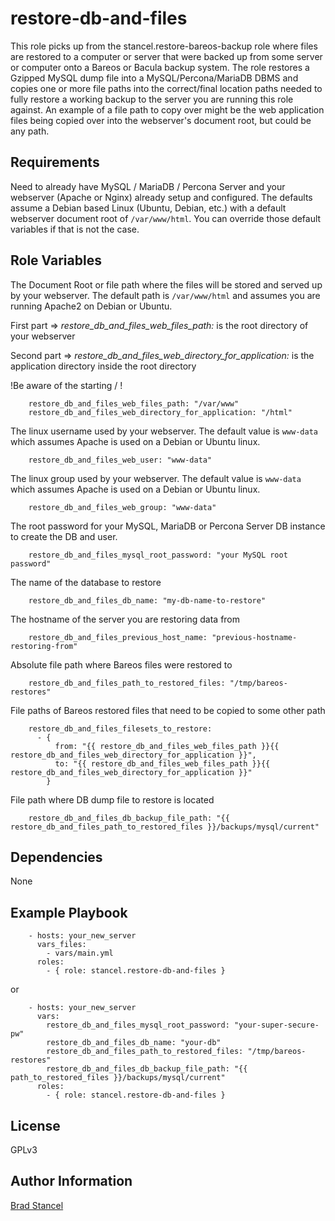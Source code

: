 restore-db-and-files
====================

This role picks up from the stancel.restore-bareos-backup role where files are restored to a computer or server that were backed up from some server or computer onto a Bareos or Bacula backup system. The role restores a Gzipped MySQL dump file into a MySQL/Percona/MariaDB DBMS and copies one or more file paths into the correct/final location paths needed to fully restore a working backup to the server you are running this role against. An example of a file path to copy over might be the web application files being copied over into the webserver's document root, but could be any path.


Requirements
------------

Need to already have MySQL / MariaDB / Percona Server and your webserver (Apache or Nginx) already setup and configured. The defaults assume a Debian based Linux (Ubuntu, Debian, etc.) with a default webserver document root of `/var/www/html`. You can override those default variables if that is not the case.

Role Variables
--------------

The Document Root or file path where the files will be stored and served up by your webserver. The default path is `/var/www/html` and assumes you are running Apache2 on Debian or Ubuntu.

First part => *restore_db_and_files_web_files_path:* is the root directory of your webserver

Second part =>  *restore_db_and_files_web_directory_for_application:* is the application directory inside the root directory

!Be aware of the starting / !

```
    restore_db_and_files_web_files_path: "/var/www"
    restore_db_and_files_web_directory_for_application: "/html"
```
The linux username used by your webserver. The default value is `www-data` which assumes Apache is used on a Debian or Ubuntu linux.

```
	restore_db_and_files_web_user: "www-data"
```
The linux group used by your webserver. The default value is `www-data` which assumes Apache is used on a Debian or Ubuntu linux.

```
	restore_db_and_files_web_group: "www-data"
```
The root password for your MySQL, MariaDB or Percona Server DB instance to create the DB and user.

```
	restore_db_and_files_mysql_root_password: "your MySQL root password"
```
The name of the database to restore

```
	restore_db_and_files_db_name: "my-db-name-to-restore"
```

The hostname of the server you are restoring data from

```
	restore_db_and_files_previous_host_name: "previous-hostname-restoring-from"
```

Absolute file path where Bareos files were restored to

```
	restore_db_and_files_path_to_restored_files: "/tmp/bareos-restores"
```
File paths of Bareos restored files that need to be copied to some other path

```
	restore_db_and_files_filesets_to_restore:
	  - {
		  from: "{{ restore_db_and_files_web_files_path }}{{ restore_db_and_files_web_directory_for_application }}",
		  to: "{{ restore_db_and_files_web_files_path }}{{ restore_db_and_files_web_directory_for_application }}"
		}
```
File path where DB dump file to restore is located

```
	restore_db_and_files_db_backup_file_path: "{{ restore_db_and_files_path_to_restored_files }}/backups/mysql/current"
```

Dependencies
------------

None

Example Playbook
----------------

```
	- hosts: your_new_server
	  vars_files:
	    - vars/main.yml
	  roles:
	    - { role: stancel.restore-db-and-files }
```

or 

```
	- hosts: your_new_server 
	  vars:
		restore_db_and_files_mysql_root_password: "your-super-secure-pw"
		restore_db_and_files_db_name: "your-db"
		restore_db_and_files_path_to_restored_files: "/tmp/bareos-restores"
  	    restore_db_and_files_db_backup_file_path: "{{ path_to_restored_files }}/backups/mysql/current"
	  roles:
	    - { role: stancel.restore-db-and-files }
```

License
-------

GPLv3

Author Information
------------------

[Brad Stancel](https://github.com/stancel)